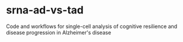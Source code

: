 # srna-ad-vs-tad
Code and workflows for single-cell analysis of cognitive resilience and disease progression in Alzheimer's disease

